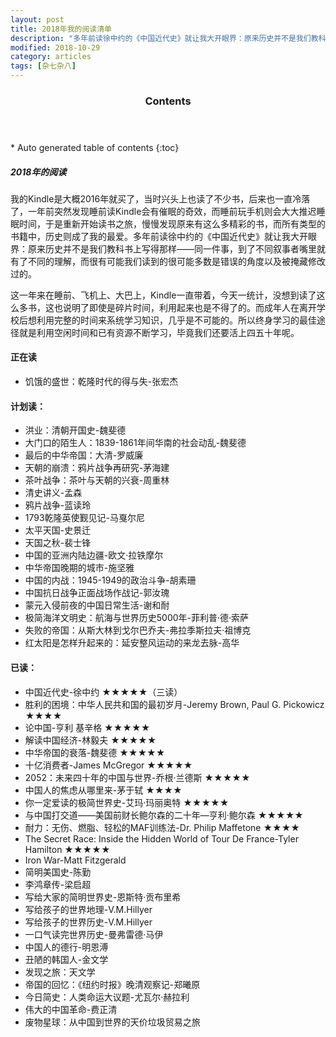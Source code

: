 ```yaml
---
layout: post
title: 2018年我的阅读清单
description: "多年前读徐中约的《中国近代史》就让我大开眼界：原来历史并不是我们教科书上写得那样——同一件事，到了不同叙事者嘴里就有了不同的理解，而很有可能我们读到的很可能多数是错误的角度以及被掩藏修改过的。"
modified: 2018-10-29
category: articles
tags: [杂七杂八]
---
```


<section id="table-of-contents" class="toc">
  <header>
    <h3>Contents</h3>
  </header>
<div id="drawer" markdown="1">
*  Auto generated table of contents
{:toc}
</div>
</section><!-- /#table-of-contents -->


##### 2018年的阅读
我的Kindle是大概2016年就买了，当时兴头上也读了不少书，后来也一直冷落了，一年前突然发现睡前读Kindle会有催眠的奇效，而睡前玩手机则会大大推迟睡眠时间，于是重新开始读书之旅，慢慢发现原来有这么多精彩的书，而所有类型的书籍中，历史则成了我的最爱。多年前读徐中约的《中国近代史》就让我大开眼界：原来历史并不是我们教科书上写得那样——同一件事，到了不同叙事者嘴里就有了不同的理解，而很有可能我们读到的很可能多数是错误的角度以及被掩藏修改过的。

这一年来在睡前、飞机上、大巴上，Kindle一直带着，今天一统计，没想到读了这么多书，这也说明了即使是碎片时间，利用起来也是不得了的。而成年人在离开学校后想利用完整的时间来系统学习知识，几乎是不可能的。所以终身学习的最佳途径就是利用空闲时间和已有资源不断学习，毕竟我们还要活上四五十年呢。

#### 正在读
* 饥饿的盛世：乾隆时代的得与失-张宏杰

#### 计划读：
* 洪业：清朝开国史-魏斐德
* 大门口的陌生人：1839-1861年间华南的社会动乱-魏斐德
* 最后的中华帝国：大清-罗威廉
* 天朝的崩溃：鸦片战争再研究-茅海建
* 茶叶战争：茶叶与天朝的兴衰-周重林
* 清史讲义-孟森
* 鸦片战争-蓝读玲
* 1793乾隆英使觐见记-马戛尔尼
* 太平天国-史景迁
* 天国之秋-裴士锋
* 中国的亚洲内陆边疆-欧文·拉铁摩尔
* 中华帝国晚期的城市-施坚雅 
* 中国的内战：1945-1949的政治斗争-胡素珊
* 中国抗日战争正面战场作战记-郭汝瑰
* 蒙元入侵前夜的中国日常生活-谢和耐
* 极简海洋文明史：航海与世界历史5000年-菲利普·德·索萨
* 失败的帝国：从斯大林到戈尔巴乔夫-弗拉季斯拉夫·祖博克
* 红太阳是怎样升起来的：延安整风运动的来龙去脉-高华

#### 已读：

* 中国近代史-徐中约 ★★★★★（三读）
* 胜利的困境：中华人民共和国的最初岁月-Jeremy Brown, Paul G. Pickowicz ★★★★
* 论中国-亨利 基辛格 ★★★★★
* 解读中国经济-林毅夫 ★★★★★
* 中华帝国的衰落-魏斐德 ★★★★★
* 十亿消费者-James McGregor ★★★★★
* 2052：未来四十年的中国与世界-乔根·兰德斯 ★★★★★
* 中国人的焦虑从哪里来-茅于轼 ★★★★
* 你一定爱读的极简世界史-艾玛·玛丽奥特 ★★★★★
* 与中国打交道——美国前财长鲍尔森的二十年—亨利·鲍尔森 ★★★★★
* 耐力：无伤、燃脂、轻松的MAF训练法-Dr. Philip Maffetone ★★★★
* The Secret Race: Inside the Hidden World of Tour De France-Tyler Hamilton ★★★★★
* Iron War-Matt Fitzgerald
* 简明美国史-陈勤
* 李鸿章传-梁启超
* 写给大家的简明世界史-恩斯特·贡布里希
* 写给孩子的世界地理-V.M.Hillyer
* 写给孩子的世界历史-V.M.Hillyer
* 一口气读完世界历史-曼弗雷德·马伊
* 中国人的德行-明恩溥
* 丑陋的韩国人-金文学
* 发现之旅：天文学
* 帝国的回忆：《纽约时报》晚清观察记-郑曦原
* 今日简史：人类命运大议题-尤瓦尔·赫拉利
* 伟大的中国革命-费正清
* 废物星球：从中国到世界的天价垃圾贸易之旅
